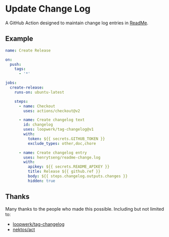 # Update Change Log

A GitHub Action designed to maintain change log entries in [ReadMe](https://readme.com).


## Example

```yml
name: Create Release

on:
  push:
    tags:
      - '*'

jobs:
  create-release:
    runs-on: ubuntu-latest

    steps:
      - name: Checkout
        uses: actions/checkout@v2

      - name: Create changelog text
        id: changelog
        uses: loopwerk/tag-changelog@v1
        with:
          token: ${{ secrets.GITHUB_TOKEN }}
          exclude_types: other,doc,chore

      - name: Create changelog entry
        uses: henrytseng/readme-change.log
        with:
          apikey: ${{ secrets.README_APIKEY }}
          title: Release ${{ github.ref }}
          body: ${{ steps.changelog.outputs.changes }}
          hidden: true
```


## Thanks

Many thanks to the people who made this possible.  Including but not limited to:

* [loopwerk/tag-changelog](https://github.com/loopwerk/tag-changelog)
* [nektos/act](https://github.com/nektos/act)
